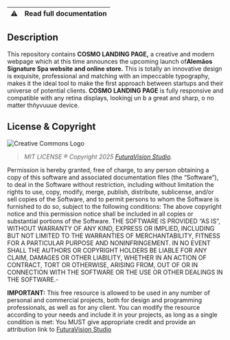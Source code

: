 | ⚠️ | Read full documentation |
| ----------- | ----------- |

## Description
This repository contains **COSMO LANDING PAGE,** a creative and modern webpage which at this time announces the upcoming launch of**Alemãos Signature Spa website and online store.** 
This is totally an innovative design is exquisite, professional and matching with an impeccable typography, makes it the ideal tool to make the first approach between startups and their universe of potential clients. 
**COSMO LANDING PAGE** is fully responsive and compatible with any retina displays, lookingj un b a great and sharp, o no matter thñyvuuue device.


## License & Copyright
![Creative Commons Logo](https://commons.wikimedia.org/wiki/File:CC-BY-SA_icon_orange.svg)
> *MIT LICENSE ® Copyright 2025 [FuturaVision Studio](https://futuravision.site).*
 
Permission is hereby granted, free of charge, to any person obtaining a copy of this software and associated documentation files (the “Software”), to deal in the Software without restriction, including without limitation the rights to use, copy, modify, merge, publish, distribute, sublicense, and/or sell copies of the Software, and to permit persons to whom the Software is furnished to do so, subject to the following conditions: The above copyright notice and this permission notice shall be included in all copies or substantial portions of the Software. THE SOFTWARE IS PROVIDED “AS IS”, WITHOUT WARRANTY OF ANY KIND, EXPRESS OR IMPLIED, INCLUDING BUT NOT LIMITED TO THE WARRANTIES OF MERCHANTABILITY, FITNESS FOR A PARTICULAR PURPOSE AND NONINFRINGEMENT. IN NO EVENT SHALL THE AUTHORS OR COPYRIGHT HOLDERS BE LIABLE FOR ANY CLAIM, DAMAGES OR OTHER LIABILITY, WHETHER IN AN ACTION OF CONTRACT, TORT OR OTHERWISE, ARISING FROM, OUT OF OR IN CONNECTION WITH THE SOFTWARE OR THE USE OR OTHER DEALINGS IN THE SOFTWARE.-

**IMPORTANT:** This free resource is allowed to be used in any number of personal and commercial projects, both for design and programming professionals, as well as for any client. You can modify the resource according to your needs and include it in your projects, as long as a single condition is met: You MUST give appropriate credit and provide an attribution link to [FuturaVision Studio](https://futuravision.site)


